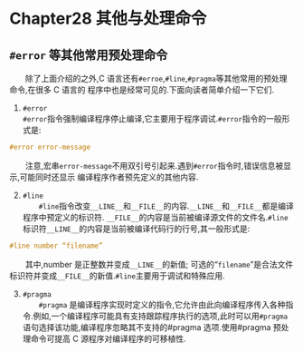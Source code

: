 # Chapter28 其他与处理命令

## `#error` 等其他常用预处理命令 
&emsp;&emsp;除了上面介绍的之外,C 语言还有`#erroe`,`#line`,`#pragma`等其他常用的预处理命令,在很多 C 语言的 
程序中也是经常可见的.下面向读者简单介绍一下它们. 

1. `#error `<br>
`#error`指令强制编译程序停止编译,它主要用于程序调试.`#error`指令的一般形式是: 
```C
#error error-message 
```
&emsp;&emsp;注意,宏串`error-message`不用双引号引起来.遇到`#error`指令时,错误信息被显示,可能同时还显示 
编译程序作者预先定义的其他内容. 

2. `#line` <br>
&emsp;&emsp;`#line`指令改变`__LINE__`和`__FILE__`的内容.`__LINE__`和`__FILE__`都是编译程序中预定义的标识符. `__FILE__`的内容是当前被编译源文件的文件名.`#line`标识符`__LINE__`的内容是当前被编译代码行的行号,其一般形式是: 
```C
#line number “filename” 
```
&emsp;&emsp;其中,number 是正整数并变成`__LINE__`的新值; 可选的“`filename`”是合法文件标识符并变成`__FILE__`的新值.`#line`主要用于调试和特殊应用. 

3. `#pragma` <br>
&emsp;&emsp;`#pragma` 是编译程序实现时定义的指令,它允许由此向编译程序传入各种指令.例如,一个编译程序可能具有支持跟踪程序执行的选项,此时可以用`#pragma`语句选择该功能,编译程序忽略其不支持的#pragma 选项.使用#pragma 预处理命令可提高 C 源程序对编译程序的可移植性.